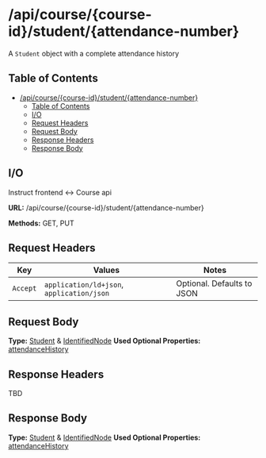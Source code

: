 # /api/course/{course-id}/student/{attendance-number}

A `Student` object with a complete attendance history

## Table of Contents

- [/api/course/{course-id}/student/{attendance-number}](#apicoursecourse-idstudentattendance-number)
  - [Table of Contents](#table-of-contents)
  - [I/O](#io)
  - [Request Headers](#request-headers)
  - [Request Body](#request-body)
  - [Response Headers](#response-headers)
  - [Response Body](#response-body)

## I/O

Instruct frontend <-> Course api

**URL:** /api/course/{course-id}/student/{attendance-number}

**Methods:** GET, PUT

## Request Headers

| Key | Values | Notes |
|-----|------------|-------|
| `Accept` | `application/ld+json`, `application/json` | Optional. Defaults to JSON |

## Request Body

**Type:** [Student](../classes/Student.md) & [IdentifiedNode](../classes/IdentifiedNode.md)
**Used Optional Properties:** [attendanceHistory](../classes/Student.md#attendancehistory)

## Response Headers

TBD

## Response Body

**Type:** [Student](../classes/Student.md) & [IdentifiedNode](../classes/IdentifiedNode.md)
**Used Optional Properties:** [attendanceHistory](../classes/Student.md#attendancehistory)
